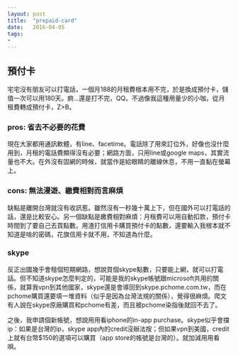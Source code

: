 ```yaml
---
layout: post
title:  "prepaid-card"
date:   2016-04-05
tags:
-
---
```


## 預付卡

宅宅沒有朋友可以打電話，一個月188的月租費根本用不完，於是換成預付卡，儲值一次可以用180天。痾...還是打不完，QQ。不過像我這種用量少的小咖，從月租費轉成預付卡，Z>B。

### pros: 省去不必要的花費

現在大家都用通訊軟體，有line、facetime。電話除了用來訂位外，好像也沒什麼用到，月租的電話費顯得沒有必要；網路方面，只用line或google maps，其實流量也不大。在外沒有固網的時候，就當作是給眼睛的離線休息，不用一直黏在螢幕上。

### cons: 無法漫遊、繳費相對而言麻煩

缺點是離開台灣就沒有收訊惹。雖然沒有一秒幾十萬上下，但在國外可以打電話的話，還是比較安心。另一個缺點是繳費相對麻煩：月租費可以用自動扣款，預付卡時間到了要自己去買點數。用渣打信用卡購買預付卡的點數，還要輸入我根本就不知道是啥的密碼，花旗信用卡就不用，不知道為什麼。

### skype

反正出國幾乎會租個短期網路，想說買個skype點數，只要能上網，就可以打電話。但不知道skype怎麼判定的，可能是我的skype帳號跟microsoft共用的關係，就算我vpn到其他國家，skype還是會導回到skype.pchome.com.tw，而在pchome購買還要填一堆資料（似乎是因為台灣法規的關係），覺得很麻煩。爬文有人說在skype原廠購買和pchome有差，而且被pchome染指後就回不去了。

之後，我申請個新帳號，想說用用看iphone的in-app purchase。skype似乎會擋ip：如果是台灣的ip，skype app內的credit沒辦法按；但如果vpn到美國，credit上就有台幣$150的選項可以購買（app store的帳號是台灣的）。就加減用用看唄。